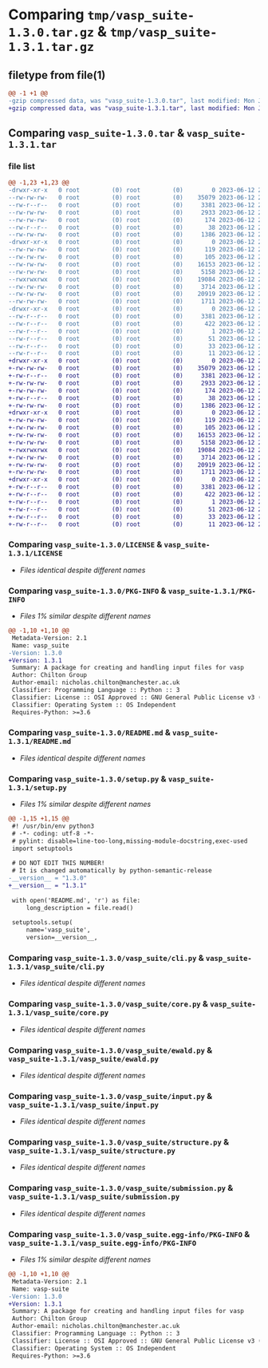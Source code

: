 # Comparing `tmp/vasp_suite-1.3.0.tar.gz` & `tmp/vasp_suite-1.3.1.tar.gz`

## filetype from file(1)

```diff
@@ -1 +1 @@
-gzip compressed data, was "vasp_suite-1.3.0.tar", last modified: Mon Jun 12 20:29:36 2023, max compression
+gzip compressed data, was "vasp_suite-1.3.1.tar", last modified: Mon Jun 12 20:38:30 2023, max compression
```

## Comparing `vasp_suite-1.3.0.tar` & `vasp_suite-1.3.1.tar`

### file list

```diff
@@ -1,23 +1,23 @@
-drwxr-xr-x   0 root         (0) root         (0)        0 2023-06-12 20:29:36.671545 vasp_suite-1.3.0/
--rw-rw-rw-   0 root         (0) root         (0)    35079 2023-06-12 20:29:03.000000 vasp_suite-1.3.0/LICENSE
--rw-r--r--   0 root         (0) root         (0)     3381 2023-06-12 20:29:36.671545 vasp_suite-1.3.0/PKG-INFO
--rw-rw-rw-   0 root         (0) root         (0)     2933 2023-06-12 20:29:03.000000 vasp_suite-1.3.0/README.md
--rw-rw-rw-   0 root         (0) root         (0)      174 2023-06-12 20:29:03.000000 vasp_suite-1.3.0/pyproject.toml
--rw-r--r--   0 root         (0) root         (0)       38 2023-06-12 20:29:36.671545 vasp_suite-1.3.0/setup.cfg
--rw-rw-rw-   0 root         (0) root         (0)     1386 2023-06-12 20:29:34.000000 vasp_suite-1.3.0/setup.py
-drwxr-xr-x   0 root         (0) root         (0)        0 2023-06-12 20:29:36.669545 vasp_suite-1.3.0/vasp_suite/
--rw-rw-rw-   0 root         (0) root         (0)      119 2023-06-12 20:29:03.000000 vasp_suite-1.3.0/vasp_suite/__init__.py
--rw-rw-rw-   0 root         (0) root         (0)      105 2023-06-12 20:29:34.000000 vasp_suite-1.3.0/vasp_suite/__version__.py
--rw-rw-rw-   0 root         (0) root         (0)    16153 2023-06-12 20:29:03.000000 vasp_suite-1.3.0/vasp_suite/cli.py
--rw-rw-rw-   0 root         (0) root         (0)     5158 2023-06-12 20:29:03.000000 vasp_suite-1.3.0/vasp_suite/core.py
--rwxrwxrwx   0 root         (0) root         (0)    19084 2023-06-12 20:29:03.000000 vasp_suite-1.3.0/vasp_suite/ewald.py
--rw-rw-rw-   0 root         (0) root         (0)     3714 2023-06-12 20:29:03.000000 vasp_suite-1.3.0/vasp_suite/input.py
--rw-rw-rw-   0 root         (0) root         (0)    20919 2023-06-12 20:29:03.000000 vasp_suite-1.3.0/vasp_suite/structure.py
--rw-rw-rw-   0 root         (0) root         (0)     1711 2023-06-12 20:29:03.000000 vasp_suite-1.3.0/vasp_suite/submission.py
-drwxr-xr-x   0 root         (0) root         (0)        0 2023-06-12 20:29:36.670545 vasp_suite-1.3.0/vasp_suite.egg-info/
--rw-r--r--   0 root         (0) root         (0)     3381 2023-06-12 20:29:36.000000 vasp_suite-1.3.0/vasp_suite.egg-info/PKG-INFO
--rw-r--r--   0 root         (0) root         (0)      422 2023-06-12 20:29:36.000000 vasp_suite-1.3.0/vasp_suite.egg-info/SOURCES.txt
--rw-r--r--   0 root         (0) root         (0)        1 2023-06-12 20:29:36.000000 vasp_suite-1.3.0/vasp_suite.egg-info/dependency_links.txt
--rw-r--r--   0 root         (0) root         (0)       51 2023-06-12 20:29:36.000000 vasp_suite-1.3.0/vasp_suite.egg-info/entry_points.txt
--rw-r--r--   0 root         (0) root         (0)       33 2023-06-12 20:29:36.000000 vasp_suite-1.3.0/vasp_suite.egg-info/requires.txt
--rw-r--r--   0 root         (0) root         (0)       11 2023-06-12 20:29:36.000000 vasp_suite-1.3.0/vasp_suite.egg-info/top_level.txt
+drwxr-xr-x   0 root         (0) root         (0)        0 2023-06-12 20:38:30.738881 vasp_suite-1.3.1/
+-rw-rw-rw-   0 root         (0) root         (0)    35079 2023-06-12 20:37:59.000000 vasp_suite-1.3.1/LICENSE
+-rw-r--r--   0 root         (0) root         (0)     3381 2023-06-12 20:38:30.737967 vasp_suite-1.3.1/PKG-INFO
+-rw-rw-rw-   0 root         (0) root         (0)     2933 2023-06-12 20:37:59.000000 vasp_suite-1.3.1/README.md
+-rw-rw-rw-   0 root         (0) root         (0)      174 2023-06-12 20:37:59.000000 vasp_suite-1.3.1/pyproject.toml
+-rw-r--r--   0 root         (0) root         (0)       38 2023-06-12 20:38:30.738881 vasp_suite-1.3.1/setup.cfg
+-rw-rw-rw-   0 root         (0) root         (0)     1386 2023-06-12 20:38:28.000000 vasp_suite-1.3.1/setup.py
+drwxr-xr-x   0 root         (0) root         (0)        0 2023-06-12 20:38:30.737052 vasp_suite-1.3.1/vasp_suite/
+-rw-rw-rw-   0 root         (0) root         (0)      119 2023-06-12 20:37:59.000000 vasp_suite-1.3.1/vasp_suite/__init__.py
+-rw-rw-rw-   0 root         (0) root         (0)      105 2023-06-12 20:38:28.000000 vasp_suite-1.3.1/vasp_suite/__version__.py
+-rw-rw-rw-   0 root         (0) root         (0)    16153 2023-06-12 20:37:59.000000 vasp_suite-1.3.1/vasp_suite/cli.py
+-rw-rw-rw-   0 root         (0) root         (0)     5158 2023-06-12 20:37:59.000000 vasp_suite-1.3.1/vasp_suite/core.py
+-rwxrwxrwx   0 root         (0) root         (0)    19084 2023-06-12 20:37:59.000000 vasp_suite-1.3.1/vasp_suite/ewald.py
+-rw-rw-rw-   0 root         (0) root         (0)     3714 2023-06-12 20:37:59.000000 vasp_suite-1.3.1/vasp_suite/input.py
+-rw-rw-rw-   0 root         (0) root         (0)    20919 2023-06-12 20:37:59.000000 vasp_suite-1.3.1/vasp_suite/structure.py
+-rw-rw-rw-   0 root         (0) root         (0)     1711 2023-06-12 20:37:59.000000 vasp_suite-1.3.1/vasp_suite/submission.py
+drwxr-xr-x   0 root         (0) root         (0)        0 2023-06-12 20:38:30.737967 vasp_suite-1.3.1/vasp_suite.egg-info/
+-rw-r--r--   0 root         (0) root         (0)     3381 2023-06-12 20:38:30.000000 vasp_suite-1.3.1/vasp_suite.egg-info/PKG-INFO
+-rw-r--r--   0 root         (0) root         (0)      422 2023-06-12 20:38:30.000000 vasp_suite-1.3.1/vasp_suite.egg-info/SOURCES.txt
+-rw-r--r--   0 root         (0) root         (0)        1 2023-06-12 20:38:30.000000 vasp_suite-1.3.1/vasp_suite.egg-info/dependency_links.txt
+-rw-r--r--   0 root         (0) root         (0)       51 2023-06-12 20:38:30.000000 vasp_suite-1.3.1/vasp_suite.egg-info/entry_points.txt
+-rw-r--r--   0 root         (0) root         (0)       33 2023-06-12 20:38:30.000000 vasp_suite-1.3.1/vasp_suite.egg-info/requires.txt
+-rw-r--r--   0 root         (0) root         (0)       11 2023-06-12 20:38:30.000000 vasp_suite-1.3.1/vasp_suite.egg-info/top_level.txt
```

### Comparing `vasp_suite-1.3.0/LICENSE` & `vasp_suite-1.3.1/LICENSE`

 * *Files identical despite different names*

### Comparing `vasp_suite-1.3.0/PKG-INFO` & `vasp_suite-1.3.1/PKG-INFO`

 * *Files 1% similar despite different names*

```diff
@@ -1,10 +1,10 @@
 Metadata-Version: 2.1
 Name: vasp_suite
-Version: 1.3.0
+Version: 1.3.1
 Summary: A package for creating and handling input files for vasp
 Author: Chilton Group
 Author-email: nicholas.chilton@manchester.ac.uk
 Classifier: Programming Language :: Python :: 3
 Classifier: License :: OSI Approved :: GNU General Public License v3 (GPLv3)
 Classifier: Operating System :: OS Independent
 Requires-Python: >=3.6
```

### Comparing `vasp_suite-1.3.0/README.md` & `vasp_suite-1.3.1/README.md`

 * *Files identical despite different names*

### Comparing `vasp_suite-1.3.0/setup.py` & `vasp_suite-1.3.1/setup.py`

 * *Files 1% similar despite different names*

```diff
@@ -1,15 +1,15 @@
 #! /usr/bin/env python3
 # -*- coding: utf-8 -*-
 # pylint: disable=line-too-long,missing-module-docstring,exec-used
 import setuptools
 
 # DO NOT EDIT THIS NUMBER!
 # It is changed automatically by python-semantic-release
-__version__ = "1.3.0"
+__version__ = "1.3.1"
 
 with open('README.md', 'r') as file:
     long_description = file.read()
 
 setuptools.setup(
     name='vasp_suite',
     version=__version__,
```

### Comparing `vasp_suite-1.3.0/vasp_suite/cli.py` & `vasp_suite-1.3.1/vasp_suite/cli.py`

 * *Files identical despite different names*

### Comparing `vasp_suite-1.3.0/vasp_suite/core.py` & `vasp_suite-1.3.1/vasp_suite/core.py`

 * *Files identical despite different names*

### Comparing `vasp_suite-1.3.0/vasp_suite/ewald.py` & `vasp_suite-1.3.1/vasp_suite/ewald.py`

 * *Files identical despite different names*

### Comparing `vasp_suite-1.3.0/vasp_suite/input.py` & `vasp_suite-1.3.1/vasp_suite/input.py`

 * *Files identical despite different names*

### Comparing `vasp_suite-1.3.0/vasp_suite/structure.py` & `vasp_suite-1.3.1/vasp_suite/structure.py`

 * *Files identical despite different names*

### Comparing `vasp_suite-1.3.0/vasp_suite/submission.py` & `vasp_suite-1.3.1/vasp_suite/submission.py`

 * *Files identical despite different names*

### Comparing `vasp_suite-1.3.0/vasp_suite.egg-info/PKG-INFO` & `vasp_suite-1.3.1/vasp_suite.egg-info/PKG-INFO`

 * *Files 1% similar despite different names*

```diff
@@ -1,10 +1,10 @@
 Metadata-Version: 2.1
 Name: vasp-suite
-Version: 1.3.0
+Version: 1.3.1
 Summary: A package for creating and handling input files for vasp
 Author: Chilton Group
 Author-email: nicholas.chilton@manchester.ac.uk
 Classifier: Programming Language :: Python :: 3
 Classifier: License :: OSI Approved :: GNU General Public License v3 (GPLv3)
 Classifier: Operating System :: OS Independent
 Requires-Python: >=3.6
```

